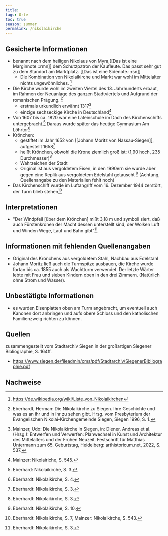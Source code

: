 ```yaml
---
title:
tags: Orte
toc: true
season: summer
permalink: /nikolaikirche
---
```


## Gesicherte Informationen

- benannt nach dem heiligen Nikolaus von Myra,[​[Das ist eine Marginnote.::rmn]] dem Schutzpatron der Kaufleute. Das passt sehr gut zu dem Standort am Marktplatz. [​[Das ist eine Sidenote.::rsn]]
	- Die Kombination von Nikolaikirche und Markt war wohl im Mittelalter nichts ungewöhnliches. [^1] 
- Die Kirche wurde wohl im zweiten Viertel des 13. Jahrhunderts erbaut, im Rahmen der Neuanlage des ganzen Stadtviertels und Aufgrund der romanischen Prägung. [^2]
	- erstmals urkundlich erwähnt 1317[^3]
	- einzige sechseckige Kirche in Deutschland[^4]
- Von 1607 bis ca. 1820 war eine Lateinschule im Dach des Kirchenschiffs untergebracht.[^6] Daraus wurde später das heutige Gymnasium Am Löhrtor[^10]
- Krönchen:
	- gestiftet im Jahr 1652 von [[Johann Moritz von Nassau-Siegen]], aufgestellt 1658[^7]
	- heißt Krönchen, obwohl die Krone ziemlich groß ist: (1,90 hoch, 235 Durchmesser)[^8]
	- Wahrzeichen der Stadt
	- Original ist aus vergoldetem Eisen, in den 1990ern sie wurde aber gegen eine Replik aus vergoldetem Edelstahl getauscht [^9] (Achtung, Quellenangabe zu den Materialien fehlt noch)
- Das Kirchenschiff wurde im Luftangriff vom 16. Dezember 1944 zerstört, der Turm blieb stehen[^11]

## Interpretationen

- "Der Windpfeil [über dem Krönchen] mißt 3,18 m und symboli siert, daß auch Fürstenkronen der Macht dessen unterstellt sind, der Wolken Luft und Winden Wege, Lauf und Bahn gibt"[^5]

## Informationen mit fehlenden Quellenangaben

- Original des Krönchens aus vergoldetem Stahl, Nachbau aus Edelstahl
- Johann Moritz ließ auch die Turmspitze ausbauen, die Kirche wurde fortan bis ca. 1855 auch als Wachtturm verwendet. Der letzte Wärter lebte mit Frau und sieben Kindern oben in den drei Zimmern. (Natürlich ohne Strom und Wasser).

## Unbestätigte Informationen

- es wurden Eisenplatten oben am Turm angebracht, um eventuell auch Kanonen dort anbringen und aufs obere Schloss und den katholischen Familienzweig richten zu können.


## Quellen

zusammengestellt vom Stadtarchiv Siegen in der großartigen Siegener Bibliographie, S. 164ff.
- https://www.siegen.de/fileadmin/cms/pdf/Stadtarchiv/SiegenerBibliographie.pdf

## Nachweise

[^1]: https://de.wikipedia.org/wiki/Liste_von_Nikolaikirchen
[^2]: Eberhardt, Herman: Die Nikolaikirche zu Siegen. Ihre Geschichte und was es an ihr und in ihr zu sehen gibt. Hrsg. vom Presbyterium der Evangelischen Nikolai-Kirchengemeinde Siegen, Siegen 1996, S. 1.
[^3]: Mainzer, Udo: Die Nikolaikirche in Siegen, in: Diener, Andreas et al. (Hrsg.): Entwerfen und Verwerfen: Planwechsel in Kunst und Architektur des Mittelalters und der Frühen Neuzeit. Festschrift für Matthias Untermann zum 65. Geburtstag, Heidelberg: arthistoricum.net, 2022, S. 537.
[^4]: Mainzer: Nikolairiche, S. 545.
[^5]: Eberhardt: Nikolaikirche, S. 3.
[^6]: Eberhard: Nikolaikirche, S. 3.
[^7]: Eberhardt: Nikolaikirche, S. 3.
[^8]: Eberhardt: Nikolaikirche, S. 3.
[^9]: Eberhardt: Nikolaikirche, S. 10.
[^10]: Eberhardt: Nikolaikirche, S. 4.
[^11]: Eberhardt: Nikolaikirche, S. 7, Mainzer: Nikolaikirche, S. 543.